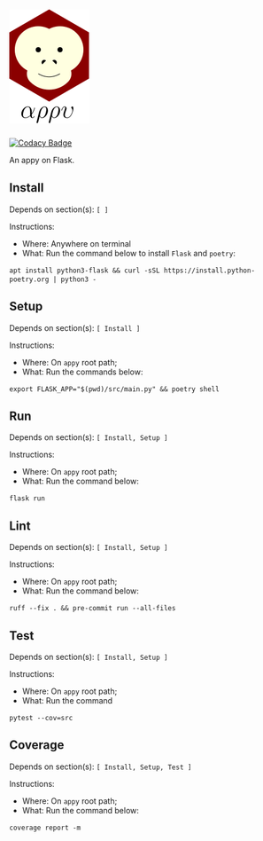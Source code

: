 # ![appy_title](https://github.com/trouchet/appy/blob/8c9923dc13b109b83d07a43d6810ebf7b150a2fb/images/appy_small.png)
[![Codacy Badge](https://app.codacy.com/project/badge/Grade/4e255ae6f2b645fb8f1578a3cc0a2291)](https://www.codacy.com/gh/trouchet/appy/dashboard?utm_source=github.com&amp;utm_medium=referral&amp;utm_content=trouchet/appy&amp;utm_campaign=Badge_Grade)

An appy on Flask.

## Install
  
Depends on section(s): `[ ]`

Instructions:

- Where: Anywhere on terminal
- What: Run the command below to install `Flask` and `poetry`:

```
apt install python3-flask && curl -sSL https://install.python-poetry.org | python3 -
```

## Setup

Depends on section(s): `[ Install ]`

Instructions:

- Where: On `appy` root path;
- What: Run the commands below:

```
export FLASK_APP="$(pwd)/src/main.py" && poetry shell
```

## Run

Depends on section(s): `[ Install, Setup ]`

Instructions:

- Where: On `appy` root path;
- What: Run the command below:

```
flask run
```

## Lint

Depends on section(s): `[ Install, Setup ]`

Instructions:

- Where: On `appy` root path;
- What: Run the command below:

```
ruff --fix . && pre-commit run --all-files
```

## Test

Depends on section(s): `[ Install, Setup ]`

Instructions:

- Where: On `appy` root path;
- What: Run the command

```
pytest --cov=src
```

## Coverage

Depends on section(s): `[ Install, Setup, Test ]`

Instructions:

- Where: On `appy` root path;
- What: Run the command below:

```
coverage report -m
```
